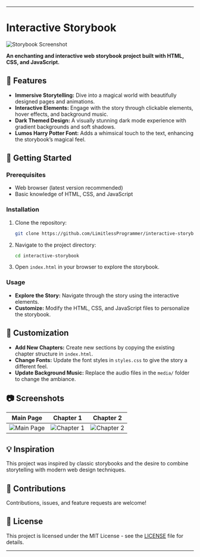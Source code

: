 
---

# Interactive Storybook

![Storybook Screenshot](link-to-your-image.png)

**An enchanting and interactive web storybook project built with HTML, CSS, and JavaScript.**

## 🌟 Features
- **Immersive Storytelling:** Dive into a magical world with beautifully designed pages and animations.
- **Interactive Elements:** Engage with the story through clickable elements, hover effects, and background music.
- **Dark Themed Design:** A visually stunning dark mode experience with gradient backgrounds and soft shadows.
- **Lumos Harry Potter Font:** Adds a whimsical touch to the text, enhancing the storybook’s magical feel.

## 🚀 Getting Started

### Prerequisites
- Web browser (latest version recommended)
- Basic knowledge of HTML, CSS, and JavaScript

### Installation
1. Clone the repository:
   ```bash
   git clone https://github.com/LimitlessProgrammer/interactive-storybook.git
   ```
2. Navigate to the project directory:
   ```bash
   cd interactive-storybook
   ```
3. Open `index.html` in your browser to explore the storybook.

### Usage
- **Explore the Story:** Navigate through the story using the interactive elements.
- **Customize:** Modify the HTML, CSS, and JavaScript files to personalize the storybook.

## 🎨 Customization
- **Add New Chapters:** Create new sections by copying the existing chapter structure in `index.html`.
- **Change Fonts:** Update the font styles in `styles.css` to give the story a different feel.
- **Update Background Music:** Replace the audio files in the `media/` folder to change the ambiance.

## 📷 Screenshots
| Main Page | Chapter 1 | Chapter 2 |
| --- | --- | --- |
| ![Main Page](link-to-your-screenshot1.png) | ![Chapter 1](link-to-your-screenshot2.png) | ![Chapter 2](link-to-your-screenshot3.png) |

## 💡 Inspiration
This project was inspired by classic storybooks and the desire to combine storytelling with modern web design techniques.

## 🙌 Contributions
Contributions, issues, and feature requests are welcome! 
## 📝 License
This project is licensed under the MIT License - see the [LICENSE](https://github.com/LimitlessProgrammer/interactive-storybook/blob/main/LICENSE) file for details.

---
